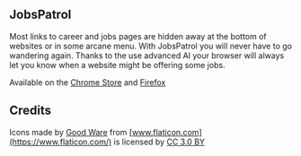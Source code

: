## JobsPatrol

Most links to career and jobs pages are hidden away at the bottom of websites or in some arcane menu. With JobsPatrol you will never have to go wandering again. Thanks to the use advanced AI your browser will always let you know when a website might be offering some jobs.

Available on the [Chrome Store](https://chrome.google.com/webstore/detail/jobpatrol/bpljnjkpddfeelieijbmgicpffbbdpec) and [Firefox](addons.mozilla.org/en-GB/firefox/addon/jobpatrol/)

## Credits

Icons made by [Good Ware](https://www.flaticon.com/authors/good-ware) from [www.flaticon.com](https://www.flaticon.com/) is licensed by [CC 3.0 BY](http://creativecommons.org/licenses/by/3.0/)